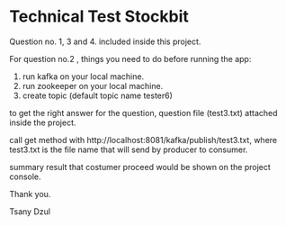 # Technical Test Stockbit

Question no. 1, 3 and 4. included inside this project.

For question no.2 , things you need to do before running the app:
1. run kafka on your local machine.
2. run zookeeper on your local machine.
3. create topic (default topic name tester6)

to get the right answer for the question, question file (test3.txt) attached inside the project.

call get method with http://localhost:8081/kafka/publish/test3.txt, where test3.txt is the file name that will send by producer to consumer.

summary result that costumer proceed would be shown on the project console.

Thank you.

Tsany Dzul
